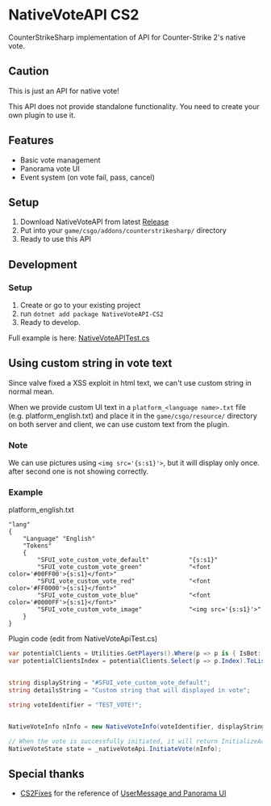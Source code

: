 ﻿# NativeVoteAPI CS2

CounterStrikeSharp implementation of API for Counter-Strike 2's native vote.

## Caution

This is just an API for native vote!

This API does not provide standalone functionality. You need to create your own plugin to use it.


## Features

- Basic vote management
- Panorama vote UI
- Event system (on vote fail, pass, cancel)

## Setup

1. Download NativeVoteAPI from latest [Release](https://github.com/fltuna/NativeVoteAPI-CS2/releases/latest)
2. Put into your `game/csgo/addons/counterstrikesharp/` directory
3. Ready to use this API

## Development

### Setup

1. Create or go to your existing project
2. run `dotnet add package NativeVoteAPI-CS2`
3. Ready to develop.

Full example is here: [NativeVoteAPITest.cs](NativeVoteAPITest/NativeVoteApiTest.cs)



## Using custom string in vote text

Since valve fixed a XSS exploit in html text, we can't use custom string in normal mean.

When we provide custom UI text in a `platform_<language name>.txt` file (e.g. platform_english.txt) and place it in the `game/csgo/resource/` directory on both server and client, we can use custom text from the plugin.

### Note

We can use pictures using `<img src='{s:s1}'>`, but it will display only once. after second one is not showing correctly.

### Example

platform_english.txt

```
"lang"
{
    "Language" "English" 
    "Tokens"
    {
        "SFUI_vote_custom_vote_default"           "{s:s1}"
        "SFUI_vote_custom_vote_green"             "<font color='#00FF00'>{s:s1}</font>"
        "SFUI_vote_custom_vote_red"               "<font color='#FF0000'>{s:s1}</font>"
        "SFUI_vote_custom_vote_blue"              "<font color='#0000FF'>{s:s1}</font>"
        "SFUI_vote_custom_vote_image"             "<img src='{s:s1}'>"
    }
}
```

Plugin code (edit from NativeVoteApiTest.cs)
```csharp
var potentialClients = Utilities.GetPlayers().Where(p => p is { IsBot: false, IsHLTV: false }).ToList();
var potentialClientsIndex = potentialClients.Select(p => p.Index).ToList();


string displayString = "#SFUI_vote_custom_vote_default";
string detailsString = "Custom string that will displayed in vote";

string voteIdentifier = "TEST_VOTE!";


NativeVoteInfo nInfo = new NativeVoteInfo(voteIdentifier, displayString ,detailsString, potentialClientsIndex, VoteThresholdType.AbsoluteValue, 0.5F, 5.0F);

// When the vote is successfully initiated, it will return InitializeAccepted.
NativeVoteState state = _nativeVoteApi.InitiateVote(nInfo);
```


## Special thanks

- [CS2Fixes](https://github.com/Source2ZE/CS2Fixes) for the reference of [UserMessage and Panorama UI](https://github.com/Source2ZE/CS2Fixes/blob/main/src/panoramavote.cpp)

